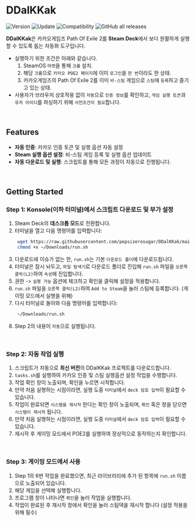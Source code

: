 # DDalKKak

![Version](https://img.shields.io/badge/Version-1.0.3-green)
![Update](https://img.shields.io/badge/Update-2024.12.17-blue)
![Compatibility](https://img.shields.io/badge/Compatible-Steam_Deck-orange)
![GitHub all releases](https://img.shields.io/github/downloads/pepsizerosugar/DDalKKak/total?color=purple)

**DDalKKak**은 카카오게임즈 Path Of Exile 2를 **Steam Deck**에서 보다 원활하게 실행할 수 있도록 돕는 자동화 도구입니다.
* 실행하기 위한 조건은 아래와 같습니다.
  1. SteamOS `마켓`을 통해 `크롬` 설치.
  2. 해당 `크롬`으로 `카카오 POE2 페이지`에 이미 `로그인`을 `한 번`이라도 한 상태.
  3. 카카오게임즈의 Path Of Exile 2를 이미 `비-스팀` 게임으로 `스팀`에 `등록`하고 즐기고 있는 상태.
* 사용자가 브라우저 상호작용 없이 `자동`으로 `인증 정보`를 확인하고, `게임 실행 토큰`과 `유저 아이디`를 파싱하기 위해 `사전조건이 필요`합니다.

<br>

## Features

- **자동 인증**: 카카오 인증 토큰 및 실행 옵션 자동 설정  
- **Steam 실행 옵션 설정**: 비-스팀 게임 등록 및 실행 옵션 업데이트  
- **자동 다운로드 및 실행**: 스크립트를 통해 모든 과정이 자동으로 진행됩니다.

<br>

## Getting Started

### Step 1: Konsole(이하 터미널)에서 스크립트 다운로드 및 부가 설정

1. Steam Deck의 **데스크톱 모드**로 전환합니다.  
2. 터미널을 열고 다음 명령어를 입력합니다:  
   ```bash
    wget https://raw.githubusercontent.com/pepsizerosugar/DDalKKak/main/run.sh -O ~/Downloads/run.sh
    chmod +x ~/Downloads/run.sh
   ```
3. 다운로드에 이슈가 없는 한, `run.sh`는 기본 `다운로드 폴더`에 다운로드됩니다.
4. 터미널은 잠시 놔두고, `파일 탐색기`로 다운로드 폴더로 진입해 `run.sh` 파일을 `오른쪽 클릭(L2)`하여 `속성`에 진입합니다.
5. 권한 -> `실행 가능` 옵션에 체크하고 확인을 클릭해 설정을 적용합니다.
6. `run.sh` 파일을 `오른쪽 클릭(L2)`하여 `Add to Steam`을 눌러 스팀에 등록합니다. (게이밍 모드에서 실행을 위해)
7. 다시 터미널로 돌아와 다음 명령어를 입력합니다:
   ```bash
    ~/Downloads/run.sh
   ```
8. Step 2의 내용이 `자동`으로 실행됩니다.

<br>

### Step 2: 자동 작업 실행
1. 스크립트가 자동으로 **최신 버전**의 DDalKKak 프로젝트를 다운로드합니다.  
2. `tasks.sh`를 실행하여 카카오 인증 및 스팀 실행옵션 설정 작업을 수행합니다.
  1. 작업 확인 창이 노출되며, 확인을 누르면 시작합니다.
  2. 만약 처음 실행하는 시점이라면, 실행 도중 `터미널`에서 `deck 암호 입력`이 필요할 수 있습니다.
3. 작업이 완료되면 `시스템을 재시작` 한다는 확인 창이 노출되며, `확인` 혹은 창을 닫으면 `시스템이 재시작` 됩니다.
  1. 만약 처음 실행하는 시점이라면, 실행 도중 `터미널`에서 `deck 암호 입력`이 필요할 수 있습니다.
5. 재시작 후 게이밍 모드에서 POE2를 실행하여 정상적으로 동작하는지 확인합니다.

<br>

### Step 3: 게이밍 모드에서 사용
1. Step 1의 6번 작업을 완료했으면, 최근 라이브러리에 추가 된 항목에 `run.sh` 이름으로 노출되어 있습니다.
2. 해당 게임을 선택해 실행합니다.
3. 프로그램 창이 나타나면 `확인`을 눌러 작업을 실행합니다.
4. 작업이 완료된 후 재시작 창에서 확인을 눌러 스팀덱을 재시작 합니다 (설정 적용을 위해 필수)
